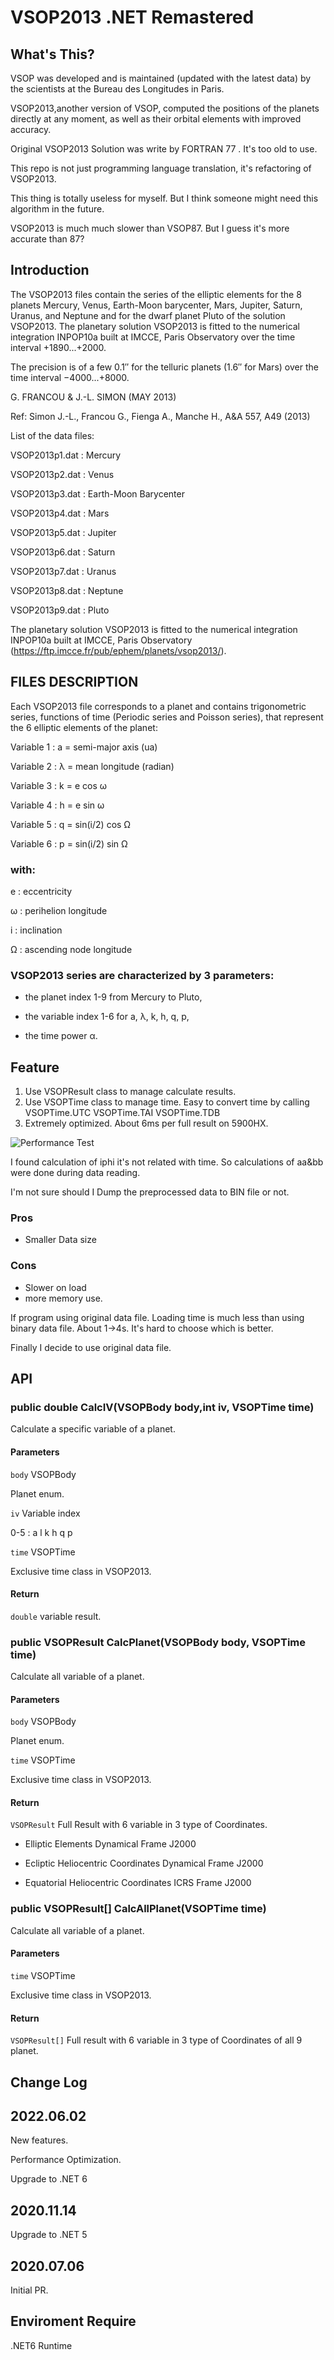 # VSOP2013 .NET Remastered

## What's This?

VSOP was developed and is maintained (updated with the latest data) by the scientists at the Bureau des Longitudes in Paris.

VSOP2013,another version of VSOP, computed the positions of the planets directly at any moment, as well as their orbital elements with improved accuracy.

Original VSOP2013 Solution was write by FORTRAN 77 . It's too old to use.

This repo is not just programming language translation, it's  refactoring of VSOP2013.

This thing is totally useless for myself. But I think someone might need this algorithm in the future.

VSOP2013 is much much slower than VSOP87. But I guess it's more accurate than 87?

## Introduction

The VSOP2013 files contain the series of the elliptic elements for the 8 planets Mercury, Venus, Earth-Moon barycenter, Mars, Jupiter, Saturn, Uranus, and Neptune and for the dwarf planet Pluto of the solution VSOP2013. The planetary solution VSOP2013 is fitted to the numerical integration INPOP10a built at IMCCE, Paris Observatory over the time interval +1890...+2000.

The precision is of a few 0.1″ for the telluric planets (1.6″ for Mars) over the time interval −4000...+8000.

G. FRANCOU & J.-L. SIMON (MAY 2013) 
 
Ref: Simon J.-L., Francou G., Fienga A., Manche H., A&A 557, A49 (2013) 

List of the data files: 

VSOP2013p1.dat : Mercury  

VSOP2013p2.dat : Venus  

VSOP2013p3.dat : Earth-Moon Barycenter 

VSOP2013p4.dat : Mars  

VSOP2013p5.dat : Jupiter  

VSOP2013p6.dat : Saturn  

VSOP2013p7.dat : Uranus  

VSOP2013p8.dat : Neptune  

VSOP2013p9.dat : Pluto 
 
The planetary solution VSOP2013 is fitted to the numerical integration INPOP10a built at IMCCE, Paris Observatory (https://ftp.imcce.fr/pub/ephem/planets/vsop2013/).   


## FILES DESCRIPTION 
 
 Each VSOP2013 file corresponds to a planet and contains trigonometric series, functions of time (Periodic series and Poisson series), that represent the 6 elliptic elements of the planet:  

Variable 1 : a = semi-major axis (ua)  

Variable 2 : λ = mean longitude  (radian)  

Variable 3 : k = e cos ω

Variable 4 : h = e sin ω

Variable 5 : q = sin(i/2) cos Ω

Variable 6 : p = sin(i/2) sin Ω 
 
### with: 

e : eccentricity  

ω : perihelion longitude 

i : inclination 

Ω : ascending node longitude 
 
### VSOP2013 series are characterized by 3 parameters: 

- the planet index 1-9 from Mercury to Pluto,  

- the variable index 1-6 for a, λ, k, h, q, p, 

- the time power α.

## Feature

1. Use VSOPResult class to manage calculate results.
2. Use VSOPTime class to manage time. Easy to convert time by calling VSOPTime.UTC VSOPTime.TAI VSOPTime.TDB
3. Extremely optimized. About 6ms per full result on 5900HX.

![Performance Test](https://github.com/kingsznhone/VSOP2013/blob/master/Performance.png)


I found calculation of iphi it's not related with time. So calculations of aa&bb were done during data reading.

I'm not sure should I Dump the preprocessed data to BIN file or not.

### Pros
- Smaller Data size

### Cons
- Slower on load 
- more memory use.

If program using original data file. Loading time is much less than using binary data file. About 1->4s. It's hard to choose which is better.

Finally I decide to use original data file.

## API
 
### public double CalcIV(VSOPBody body,int iv, VSOPTime time)

Calculate a specific variable of  a planet.

#### Parameters

```body``` VSOPBody

Planet enum.

```iv``` Variable index

0-5 : a l k h q p

```time``` VSOPTime

Exclusive time class in VSOP2013.

#### Return

```double``` variable result.

### public VSOPResult CalcPlanet(VSOPBody body, VSOPTime time)

Calculate all variable of a planet.

#### Parameters

```body``` VSOPBody

Planet enum.

```time``` VSOPTime

Exclusive time class in VSOP2013.

#### Return

```VSOPResult``` Full Result with 6 variable in 3 type of  Coordinates.

- Elliptic Elements Dynamical Frame J2000

- Ecliptic Heliocentric Coordinates Dynamical Frame J2000
 
- Equatorial Heliocentric Coordinates ICRS Frame J2000

### public VSOPResult[] CalcAllPlanet(VSOPTime time)

Calculate all variable of a planet.

#### Parameters

```time``` VSOPTime

Exclusive time class in VSOP2013.

#### Return

```VSOPResult[]``` Full result with 6 variable in 3 type of  Coordinates of all 9 planet.

## Change Log

## 2022.06.02

New features.

Performance Optimization.

Upgrade to .NET 6

## 2020.11.14

Upgrade to .NET 5

## 2020.07.06

Initial PR.

## Enviroment Require

.NET6 Runtime